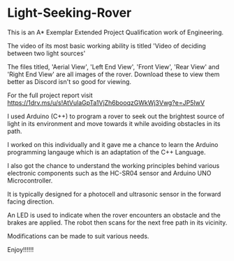 # Light-Seeking-Rover

This is an A* Exemplar Extended Project Qualification work of Engineering.

The video of its most basic working ability is titled 'Video of deciding between two light sources'

The files titled, 'Aerial View', 'Left End View', 'Front View', 'Rear View' and 'Right End View' are all images of the rover. Download these to view them better as Discord isn't so good for viewing.

For the full project report visit https://1drv.ms/u/s!AtVulaGpTa1VjZh6booqzGWkWj3Vwg?e=JP5IwV



I used Arduino (C++) to program a rover to seek out the brightest source of light in its environment and move towards it while avoiding obstacles in its path.

I worked on this individually and it gave me a chance to learn the Arduino programming langauge which is an adaptation of the C++ Language.

I also got the chance to understand the working principles behind various electronic components such as the HC-SR04 sensor and Arduino UNO Microcontroller. 

It is typically designed for a photocell and ultrasonic sensor in the forward facing direction. 

An LED is used to indicate when the rover encounters an obstacle and the brakes are applied. The robot then scans for the next free path in its vicinity.

Modifications can be made to suit various needs.



Enjoy!!!!!!
